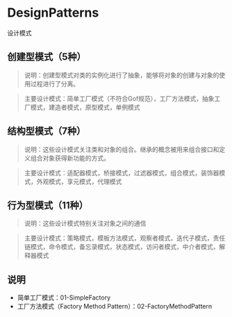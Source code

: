 # DesignPatterns
设计模式
## 创建型模式（5种）
> 说明：创建型模式对类的实例化进行了抽象，能够将对象的创建与对象的使用过程进行了分离。

> 主要设计模式：简单工厂模式（不符合Gof规范），工厂方法模式，抽象工厂模式，建造者模式，原型模式，单例模式

## 结构型模式（7种）
> 说明：这些设计模式关注类和对象的组合。继承的概念被用来组合接口和定义组合对象获得新功能的方式。

> 主要设计模式：适配器模式，桥接模式，过滤器模式，组合模式，装饰器模式，外观模式，享元模式，代理模式

## 行为型模式（11种）
> 说明：这些设计模式特别关注对象之间的通信

> 主要设计模式：策略模式，模板方法模式，观察者模式，迭代子模式，责任链模式，命令模式，备忘录模式，状态模式，访问者模式，中介者模式，解释器模式

## 说明
- 简单工厂模式：01-SimpleFactory
- 工厂方法模式（Factory Method Pattern）：02-FactoryMethodPattern